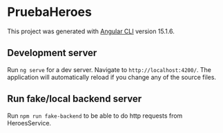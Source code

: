 # PruebaHeroes

This project was generated with [Angular CLI](https://github.com/angular/angular-cli) version 15.1.6.

## Development server

Run `ng serve` for a dev server. Navigate to `http://localhost:4200/`. The application will automatically reload if you change any of the source files.

## Run fake/local backend server

Run `npm run fake-backend` to be able to do http requests from HeroesService.